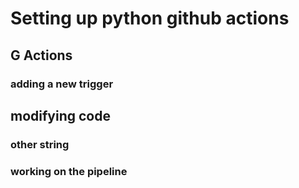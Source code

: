# Setting up python github actions

## G Actions

### adding a new trigger

## modifying code

### other string

### working on the pipeline
